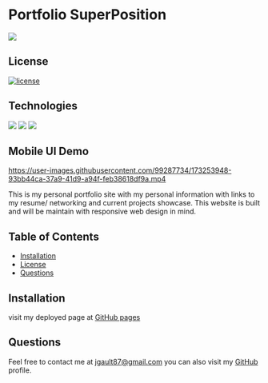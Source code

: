# Portfolio SuperPosition
  
![](demo.gif)

## License
[![license](https://img.shields.io/badge/License-MIT-green.svg)](https://opensource.org/licenses/MIT)

 
  
  ## Technologies
![](https://img.shields.io/badge/HTML5-brightgreen.svg)
![](https://img.shields.io/badge/CSS-brightgreen.svg)
![](https://img.shields.io/badge/javaScript-brightgreen.svg)


  ## Mobile UI Demo 

https://user-images.githubusercontent.com/99287734/173253948-93bb44ca-37a9-41d9-a94f-feb38618df9a.mp4


  This is my personal portfolio site with my personal information with links to my resume/ networking and current projects showcase.
  This website is built and will be maintain with responsive web design in mind.
  

  ## Table of Contents
  * [Installation](#installation)
  * [License](#license)
  * [Questions](#questions)
  
  ## Installation 
  visit my deployed page at [GitHub pages](https://jgault87.github.io/portfolio_superposition)


  ## Questions 
  
  Feel free to contact me at jgault87@gmail.com 
  you can also visit my [GitHub](https://github.com/jgault87) profile.
  



